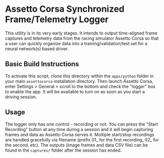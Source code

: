 # Assetto Corsa Synchronized Frame/Telemetry Logger

This utility is in its very early stages. It intends to output time-aligned frame captures and telemetry data from the racing simulator Assetto Corsa so that a user can quickly organize data into a training/validation/test set for a neural network(s) based driver.

[//]: # (Image References)
[image1]: Progress2.jpg "Runtime Example"

## Basic Build Instructions

To activate this script, clone this directory within the `apps/python` folder in your main `assettocorsa` installation directory. Then launch Assetto Corsa, enter Settings > General > scroll to the bottom and check the "logger" box to enable the app. It will be available to turn on as soon as you start a driving session.

## Usage
The logger only has one control - recording or not. You can press the "Start Recording" button at any time during a session and it will begin capturing frames and data as Assetto Corsa serves it. Multiple start/stop recordings are handled gracefully via filename (prefix 01_ for the first recording, 02_ for the second, etc). The outputs (image frames and data CSV file) can be found in the `captures/` folder after the session has ended.